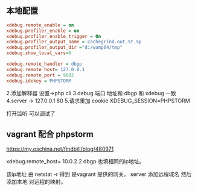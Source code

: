 ## 本地配置
```ini
xdebug.remote_enable = on
xdebug.profiler_enable = on
xdebug.profiler_enable_trigger = On
xdebug.profiler_output_name = cachegrind.out.%t.%p
xdebug.profiler_output_dir ="d:/wamp64/tmp"
xdebug.show_local_vars=0

xdebug.remote_handler = dbgp
xdebug.remote_host= 127.0.0.1
xdebug.remote_port = 9002
xdebug.idekey = PHPSTORM
```

2.添加解释器 设置->php cli
3.debug  端口 地址和 dbgp 和 xdebug 一致
4.server -> 127.0.0.1  80
5.请求里加 cookie XDEBUG_SESSION=PHPSTORM

打开监听 可以调试了


## vagrant 配合 phpstorm

https://my.oschina.net/findbill/blog/480971

xdebug.remote_host= 10.0.2.2 
dbgp 也填相同的ip地址。

该ip地址 由 netstat -r 得到 是vagrant 提供的网关。
server  添加远程域名 然后添加本地 对远程的映射。



